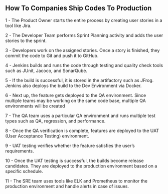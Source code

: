 ## How To Companies Ship Codes To Production


1 - The Product Owner starts the entire process by creating user stories in a tool like Jira.

2 - The Developer Team performs Sprint Planning activity and adds the user stories to the sprint.

3 - Developers work on the assigned stories. Once a story is finished, they commit the code to Git and push it to GitHub.

4 - Jenkins builds and runs the code through testing and quality check tools such as JUnit, Jacoco, and SonarQube.

5 - If the build is successful, it is stored in the artifactory such as JFrog. Jenkins also deploys the build to the Dev Environment via Docker.

6 - Next up, the feature gets deployed to the QA environment. Since multiple teams may be working on the same code base, multiple QA environments will be created

7 - The QA team uses a particular QA environment and runs multiple test types such as QA, regression, and performance.

8 - Once the QA verification is complete, features are deployed to the UAT (User Acceptance Testing) environment.

9 - UAT testing verifies whether the feature satisfies the user’s requirements.

10 - Once the UAT testing is successful, the builds become release candidates. They are deployed to the production environment based on a specific schedule. 

11 - The SRE team uses tools like ELK and Prometheus to monitor the production environment and handle alerts in case of issues. 
